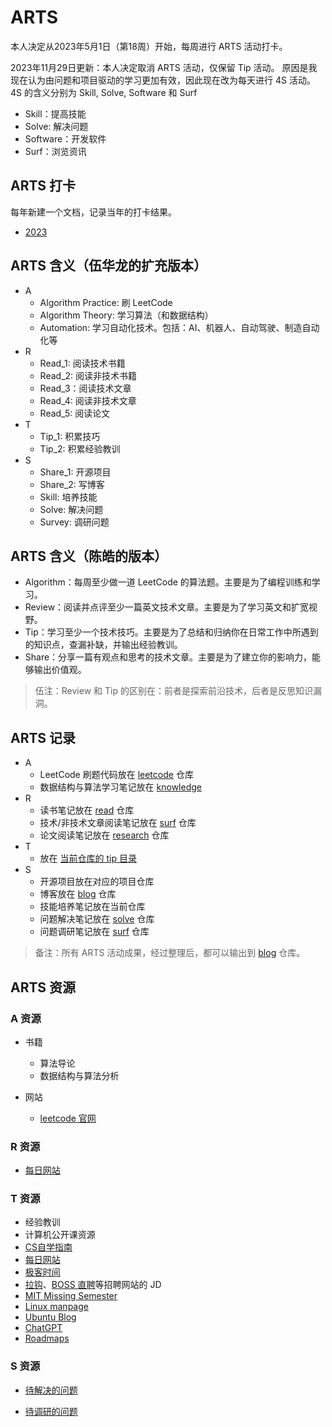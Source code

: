 # ARTS

本人决定从2023年5月1日（第18周）开始，每周进行 ARTS 活动打卡。

2023年11月29日更新：本人决定取消 ARTS 活动，仅保留 Tip 活动。
原因是我现在认为由问题和项目驱动的学习更加有效，因此现在改为每天进行 4S 活动。
4S 的含义分别为 Skill, Solve, Software 和 Surf

- Skill：提高技能
- Solve: 解决问题
- Software：开发软件
- Surf：浏览资讯

## ARTS 打卡

每年新建一个文档，记录当年的打卡结果。

- [2023](./2023.md)

## ARTS 含义（伍华龙的扩充版本）

- A
  - Algorithm Practice: 刷 LeetCode
  - Algorithm Theory: 学习算法（和数据结构）
  - Automation: 学习自动化技术。包括：AI、机器人、自动驾驶、制造自动化等
- R
  - Read_1: 阅读技术书籍
  - Read_2: 阅读非技术书籍
  - Read_3：阅读技术文章
  - Read_4: 阅读非技术文章
  - Read_5: 阅读论文
- T
  - Tip_1: 积累技巧
  - Tip_2: 积累经验教训
- S
  - Share_1: 开源项目
  - Share_2: 写博客
  - Skill: 培养技能
  - Solve: 解决问题
  - Survey: 调研问题

## ARTS 含义（陈皓的版本）

- Algorithm：每周至少做一道 LeetCode 的算法题。主要是为了编程训练和学习。
- Review：阅读并点评至少一篇英文技术文章。主要是为了学习英文和扩宽视野。
- Tip：学习至少一个技术技巧。主要是为了总结和归纳你在日常工作中所遇到的知识点，查漏补缺，并输出经验教训。
- Share：分享一篇有观点和思考的技术文章。主要是为了建立你的影响力，能够输出价值观。

> 伍注：Review 和 Tip 的区别在：前者是探索前沿技术，后者是反思知识漏洞。

## ARTS 记录

- A
  - LeetCode 刷题代码放在 [leetcode][1] 仓库
  - 数据结构与算法学习笔记放在 [knowledge][2]
- R
  - 读书笔记放在 [read][18] 仓库
  - 技术/非技术文章阅读笔记放在 [surf][3] 仓库
  - 论文阅读笔记放在 [research][4] 仓库
- T
  - 放在 [当前仓库的 tip 目录][17]
- S
  - 开源项目放在对应的项目仓库
  - 博客放在 [blog][6] 仓库
  - 技能培养笔记放在当前仓库
  - 问题解决笔记放在 [solve][5] 仓库
  - 问题调研笔记放在 [surf][3] 仓库

> 备注：所有 ARTS 活动成果，经过整理后，都可以输出到 [blog][6] 仓库。

## ARTS 资源

### A 资源

- 书籍
  - 算法导论
  - 数据结构与算法分析

- 网站
  - [leetcode 官网][7]

### R 资源

- [每日网站][8]

### T 资源

- 经验教训
- 计算机公开课资源
- [CS自学指南][16]
- [每日网站][8]
- [极客时间][9]
- [拉钩][10]、[BOSS 直聘][11]等招聘网站的 JD
- [MIT Missing Semester][12]
- [Linux manpage][13]
- [Ubuntu Blog][14]
- [ChatGPT][15]
- [Roadmaps][19]

### S 资源

- [待解决的问题][5]
- [待调研的问题][20]

  [1]: https://github.com/whl1729/leetcode
  [2]: https://gitee.com/whl1729/knowledge
  [3]: https://gitee.com/whl1729/surf
  [4]: https://gitee.com/whl1729/research
  [5]: https://gitee.com/whl1729/solve
  [6]: https://github.com/whl1729/blog
  [7]: https://leetcode.com/
  [8]: https://gitee.com/whl1729/surf/blob/master/website/daily_websites.md
  [9]: https://time.geekbang.org/
  [10]: https://www.lagou.com/
  [11]: https://www.zhipin.com/
  [12]: https://missing.csail.mit.edu/
  [13]: https://man7.org/linux/man-pages/
  [14]: https://ubuntu.com/blog
  [15]: https://openai.com/blog
  [16]: https://csdiy.wiki/
  [17]: ../tip/README.md
  [18]: https://gitee.com/whl1729/read
  [19]: https://roadmap.sh/
  [20]: https://gitee.com/whl1729/surf/blob/master/questions.md
